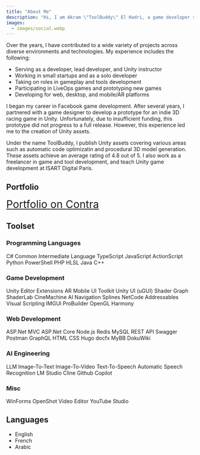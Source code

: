 ```yaml
---
title: "About Me"
description: "Hi, I am Akram \"ToolBuddy\" El Hadri, a game developer since 2010. I create Unity assets, teach Unity, and work as a freelance developer."
images:
  - images/social.webp
---
```

Over the years, I have contributed to a wide variety of projects across diverse environments and technologies. My experience includes the following:

* Serving as a developer, lead developer, and Unity instructor
* Working in small startups and as a solo developer
* Taking on roles in gameplay and tools development
* Participating in LiveOps games and prototyping new games
* Developing for web, desktop, and mobile/AR platforms

I began my career in Facebook game development. After several years, I partnered with a game designer to develop a prototype for an indie 3D racing game in Unity. Unfortunately, due to insufficient funding, this prototype did not progress to a full release. However, this experience led me to the creation of Unity assets.

Under the name ToolBuddy, I publish Unity assets covering various areas such as automatic code optimizatin and procedural 3D model generation. These assets achieve an average rating of 4.8 out of 5. I also work as a freelancer in game and tool development, and teach Unity game development at ISART Digital Paris.



## Portfolio

<div style="text-align: left;">
  <a class="button" href="https://contra.com/toolbuddy_akram_el_hadri/work" rel="noopener" title="Portfolio on Contra" style="font-size: 28px; margin:0">
    <span class="button-inner">
      Portfolio on Contra      
    </span>
  </a>
</div>

## Toolset

<div class="toolset-category">
  <h3>Programming Languages</h3>
  <div class="toolset-chips">
    <span class="chip">C#</span>
    <span class="chip">Common Intermediate Language</span>
    <span class="chip">TypeScript</span>
    <span class="chip">JavaScript</span>
    <span class="chip">ActionScript</span>
    <span class="chip">Python</span>
    <span class="chip">PowerShell</span>
    <span class="chip">PHP</span>
    <span class="chip">HLSL</span>
    <span class="chip">Java</span>
    <span class="chip">C++</span>
  </div>
</div>

<div class="toolset-category">
  <h3>Game Development</h3>
  <div class="toolset-chips">
    <span class="chip">Unity</span>
    <span class="chip">Editor Extensions</span>
    <span class="chip">AR</span>
    <span class="chip">Mobile</span>
    <span class="chip">UI Toolkit</span>
    <span class="chip">Unity UI (uGUI)</span>
    <span class="chip">Shader Graph</span>
    <span class="chip">ShaderLab</span>
    <span class="chip">CineMachine</span>
    <span class="chip">AI Navigation</span>
    <span class="chip">Splines</span>
    <span class="chip">NetCode</span>
    <span class="chip">Addressables</span>
    <span class="chip">Visual Scripting</span>
    <span class="chip">IMGUI</span>
    <span class="chip">ProBuilder</span>
    <span class="chip">OpenGL</span>
    <span class="chip">Harmony</span>
  </div>
</div>

<div class="toolset-category">
  <h3>Web Development</h3>
  <div class="toolset-chips">
    <span class="chip">ASP.Net MVC</span>
    <span class="chip">ASP.Net Core</span>
    <span class="chip">Node.js</span>
    <span class="chip">Redis</span>
    <span class="chip">MySQL</span>
    <span class="chip">REST API</span>
    <span class="chip">Swagger</span>
    <span class="chip">Postman</span>
    <span class="chip">GraphQL</span>
    <span class="chip">HTML</span>
    <span class="chip">CSS</span>
    <span class="chip">Hugo</span>
    <span class="chip">docfx</span>
    <span class="chip">MyBB</span>
    <span class="chip">DokuWiki</span>
  </div>
</div>

<div class="toolset-category">
  <h3>AI Engineering</h3>
  <div class="toolset-chips">
    <span class="chip">LLM</span>
    <span class="chip">Image-To-Text</span>
    <span class="chip">Image-To-Video</span>
    <span class="chip">Text-To-Speech</span>
    <span class="chip">Automatic Speech Recognition</span>
    <span class="chip">LM Studio</span>
    <span class="chip">Cline</span>
    <span class="chip">Github Copilot</span>
  </div>
</div>

<div class="toolset-category">
  <h3>Misc</h3>
  <div class="toolset-chips">
    <span class="chip">WinForms</span>
    <span class="chip">OpenShot Video Editor</span>
    <span class="chip">YouTube Studio</span>
  </div>
</div>

## Languages

- English
- French
- Arabic